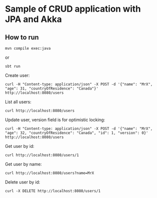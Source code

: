 # Sample of CRUD application with JPA and Akka

## How to run

```
mvn compile exec:java
```

or

```
sbt run
```

Create user:

```
curl -H "Content-type: application/json" -X POST -d '{"name": "MrX", "age": 31, "countryOfResidence": "Canada"}' http://localhost:8080/users
```

List all users:

```
curl http://localhost:8080/users
```

Update user, version field is for optimistic locking:

```
curl -H "Content-type: application/json" -X POST -d '{"name": "MrX", "age": 32, "countryOfResidence": "Canada", "id": 1, "version": 0}' http://localhost:8080/users
```

Get user by id:

```
curl http://localhost:8080/users/1
```

Get user by name:

```
curl http://localhost:8080/users?name=MrX
```

Delete user by id:

```
curl -X DELETE http://localhost:8080/users/1
```
